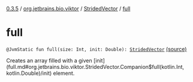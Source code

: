 [0.3.5](../../index.md) / [org.jetbrains.bio.viktor](../index.md) / [StridedVector](index.md) / [full](.)

# full

`@JvmStatic fun full(size: Int, init: Double): `[`StridedVector`](index.md) [(source)](https://github.com/JetBrains-Research/viktor/blob/0.3.5/src/main/kotlin/org/jetbrains/bio/viktor/StridedVector.kt#L549)

Creates an array filled with a given [init](full.md#org.jetbrains.bio.viktor.StridedVector.Companion$full(kotlin.Int, kotlin.Double)/init) element.

